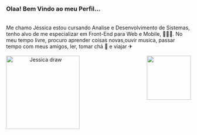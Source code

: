 <!--
### Hi there 👋
**Jessica Lopes** is a ✨ _special_ ✨ repository because its `README.md` (this file) appears on your GitHub profile.

Here are some ideas to get you started:

- 🔭 I’m currently working on ...
- 🌱 I’m currently learning ...
- 👯 I’m looking to collaborate on ...
- 🤔 I’m looking for help with ...
- 💬 Ask me about ...
- 📫 How to reach me: ...
- 😄 Pronouns: ...
- ⚡ Fun fact: ...
-->

### Olaa! Bem Vindo ao meu Perfil...
<div><br>
Me chamo Jéssica estou cursando Analise e Desenvolvimento de Sistemas, tenho alvo de me especializar em Front-End para Web e Mobile, 👨🏻‍💻.
No meu tempo livre, procuro aprender coisas novas,ouvir musica, passar tempo com meus amigos, ler, tomar chá 🍵 e viajar ✈
</div>
<div style="display: inline_block" align="center"><br>
  <a href="https://github.com/jessicalopes2">
    <img height="120em" align="right" src="https://github-readme-stats.vercel.app/api/top-langs/?username=jessicalopes2&layout=compact&langs_count=7&theme=tokyonight"/>
    <img height="200em" align="left" alt="Jessica draw" src="https://user-images.githubusercontent.com/88450980/128229589-7a8c9615-47fe-4d1f-b52f-1c12f05f556b.png"/>
  </a><br>
</div>

